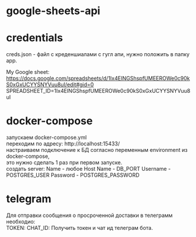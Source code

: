 # google-sheets-api

# credentials  
creds.json - файл с креденшиалами с гугл апи, нужно положить в папку app.

My Google sheet:
https://docs.google.com/spreadsheets/d/1Ix4EINGShspfUMEEROWe0c90kS0xGxUCYYSNYVuu8uI/edit#gid=0  
SPREADSHEET_ID=1Ix4EINGShspfUMEEROWe0c90kS0xGxUCYYSNYVuu8uI  

# docker-compose  
запускаем docker-compose.yml  
переходим по адресу: http://localhost:15433/  
настраиваем подключение к БД согласно переменным environment из docker-compose,  
это нужно сделать 1 раз при первом запуске.  
создать server:
Name - любое
Host Name - DB_PORT
Username - POSTGRES_USER
Password - POSTGRES_PASSWORD

# telegram
Для отправки сообщения о просроченной доставки в телеграмм необходио:  
TOKEN: 
CHAT_ID: 
Получить токен и чат ид телеграм бота.  
